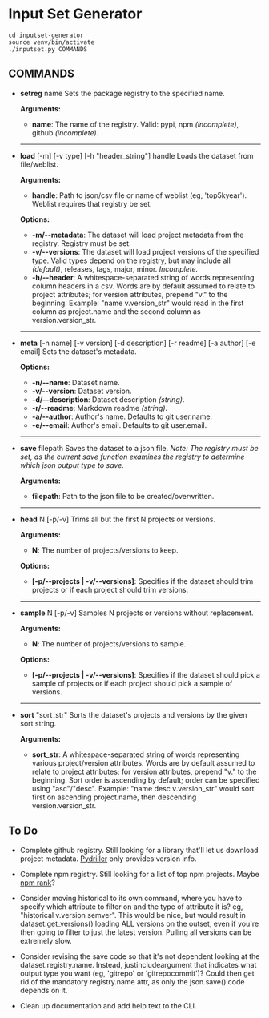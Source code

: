 # Input Set Generator

```
cd inputset-generator
source venv/bin/activate
./inputset.py COMMANDS
```

## COMMANDS
- **setreg** name
Sets the package registry to the specified name.

	**Arguments:**
	- __name__: The name of the registry. Valid: pypi, npm *(incomplete)*, github *(incomplete)*.

	---

- **load** [-m] [-v type] [-h "header_string"] handle
Loads the dataset from file/weblist.

	**Arguments:**
	- __handle__: Path to json/csv file or name of weblist (eg, 'top5kyear'). Weblist requires that registry be set.

	**Options:**
	- __-m/-\-metadata__: The dataset will load project metadata from the registry. Registry must be set.
	- __-v/-\-versions__: The dataset will load project versions of the specified type. Valid types depend on the registry, but may include all *(default)*, releases, tags, major, minor. *Incomplete.*
	- __-h/-\-header__: A whitespace-separated string of words representing column headers in a csv. Words are by default assumed to relate to project attributes; for version attributes, prepend "v." to the beginning.
	Example: "name v.version_str" would read in the first column as project.name and the second column as version.version_str.

	---

- **meta** [-n name] [-v version] [-d description] [-r readme] [-a author] [-e email]
Sets the dataset's metadata.

	**Options:**
	- __-n/-\-name__: Dataset name.
	- __-v/-\-version__: Dataset version.
	- __-d/-\-description__: Dataset description *(string)*.
	- __-r/-\-readme__: Markdown readme *(string)*.
	- __-a/-\-author__: Author's name. Defaults to git user.name.
	- __-e/-\-email__: Author's email. Defaults to git user.email.

	---

- **save** filepath
Saves the dataset to a json file. *Note: The registry must be set, as the current save function examines the registry to determine which json output type to save.*

	**Arguments:**
	- __filepath__: Path to the json file to be created/overwritten.

	---

- **head** N [-p/-v]
Trims all but the first N projects or versions.

	**Arguments:**
	- __N__: The number of projects/versions to keep.
	
	**Options:**
	- __[-p/-\-projects | -v/-\-versions]__: Specifies if the dataset should trim projects or if each project should trim versions.

	---

- **sample** N [-p/-v]
Samples N projects or versions without replacement.

	**Arguments:**
	- __N__: The number of projects/versions to sample.
	
	**Options:**
	- __[-p/-\-projects | -v/-\-versions]__: Specifies if the dataset should pick a sample of projects or if each project should pick a sample of versions.

	---

- **sort** "sort_str"
Sorts the dataset's projects and versions by the given sort string.

	**Arguments:**
	- __sort_str__: A whitespace-separated string of words representing various project/version attributes. Words are by default assumed to relate to project attributes; for version attributes, prepend "v." to the beginning. Sort order is ascending by default; order can be specified using "asc"/"desc".
		Example: "name desc v.version_str" would sort first on ascending project.name, then descending version.version_str.

## To Do
- Complete github registry. Still looking for a library that'll let us download project metadata. [Pydriller](https://github.com/ishepard/pydriller) only provides version info.

- Complete npm registry. Still looking for a list of top npm projects. Maybe [npm rank](https://gist.github.com/anvaka/8e8fa57c7ee1350e3491)?

- Consider moving historical to its own command, where you have to specify which attribute to filter on and the type of attribute it is? eg, "historical v.version semver". This would be nice, but would result in dataset.get_versions() loading ALL versions on the outset, even if you're then going to filter to just the latest version. Pulling all versions can be extremely slow.

- Consider revising the save code so that it's not dependent looking at the dataset.registry.name. Instead, justincludeargument that indicates what output type you want (eg, 'gitrepo' or 'gitrepocommit')? Could then get rid of the mandatory registry.name attr, as only the json.save() code depends on it.

- Clean up documentation and add help text to the CLI.
